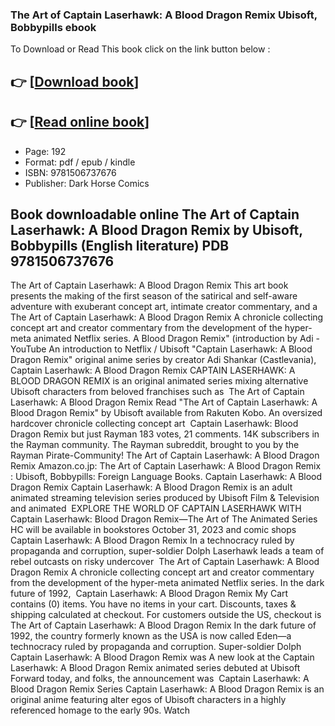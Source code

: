 ### The Art of Captain Laserhawk: A Blood Dragon Remix Ubisoft, Bobbypills ebook

To Download or Read This book click on the link button below :

## 👉  [**[Download book](http://get-pdfs.com/download.php?group=book&from=github.com&id=689028&lnk=1061 "Download book")**]

## 👉  [**[Read online book](http://get-pdfs.com/download.php?group=book&from=github.com&id=689028&lnk=1061 "Read online book")**]


* Page: 192
* Format: pdf / epub / kindle
* ISBN: 9781506737676
* Publisher: Dark Horse Comics



## Book downloadable online The Art of Captain Laserhawk: A Blood Dragon Remix by Ubisoft, Bobbypills (English literature) PDB 9781506737676



 The Art of Captain Laserhawk: A Blood Dragon Remix This art book presents the making of the first season of the satirical and self-aware adventure with exuberant concept art, intimate creator commentary, and a 
 The Art of Captain Laserhawk: A Blood Dragon Remix A chronicle collecting concept art and creator commentary from the development of the hyper-meta animated Netflix series.
 A Blood Dragon Remix&quot; (introduction by Adi  - YouTube An introduction to Netflix / Ubisoft &quot;Captain Laserhawk: A Blood Dragon Remix&quot; original anime series by creator Adi Shankar (Castlevania), 
 Captain Laserhawk: A Blood Dragon Remix CAPTAIN LASERHAWK: A BLOOD DRAGON REMIX is an original animated series mixing alternative Ubisoft characters from beloved franchises such as 
 The Art of Captain Laserhawk: A Blood Dragon Remix Read &quot;The Art of Captain Laserhawk: A Blood Dragon Remix&quot; by Ubisoft available from Rakuten Kobo. An oversized hardcover chronicle collecting concept art 
 Captain Laserhawk: Blood Dragon Remix but just Rayman 183 votes, 21 comments. 14K subscribers in the Rayman community. The Rayman subreddit, brought to you by the Rayman Pirate-Community!
 The Art of Captain Laserhawk: A Blood Dragon Remix Amazon.co.jp: The Art of Captain Laserhawk: A Blood Dragon Remix : Ubisoft, Bobbypills: Foreign Language Books.
 Captain Laserhawk: A Blood Dragon Remix Captain Laserhawk: A Blood Dragon Remix is an adult animated streaming television series produced by Ubisoft Film &amp; Television and animated 
 EXPLORE THE WORLD OF CAPTAIN LASERHAWK WITH Captain Laserhawk: Blood Dragon Remix—The Art of The Animated Series HC will be available in bookstores October 31, 2023 and comic shops 
 Captain Laserhawk: A Blood Dragon Remix In a technocracy ruled by propaganda and corruption, super-soldier Dolph Laserhawk leads a team of rebel outcasts on risky undercover 
 The Art of Captain Laserhawk: A Blood Dragon Remix A chronicle collecting concept art and creator commentary from the development of the hyper-meta animated Netflix series. In the dark future of 1992, 
 Captain Laserhawk: A Blood Dragon Remix My Cart contains (0) items. You have no items in your cart. Discounts, taxes &amp; shipping calculated at checkout. For customers outside the US, checkout is 
 The Art of Captain Laserhawk: A Blood Dragon Remix In the dark future of 1992, the country formerly known as the USA is now called Eden—a technocracy ruled by propaganda and corruption. Super-soldier Dolph 
 Captain Laserhawk: A Blood Dragon Remix was A new look at the Captain Laserhawk: A Blood Dragon Remix animated series debuted at Ubisoft Forward today, and folks, the announcement was 
 Captain Laserhawk: A Blood Dragon Remix Series Captain Laserhawk: A Blood Dragon Remix is an original anime featuring alter egos of Ubisoft characters in a highly referenced homage to the early 90s. Watch 





